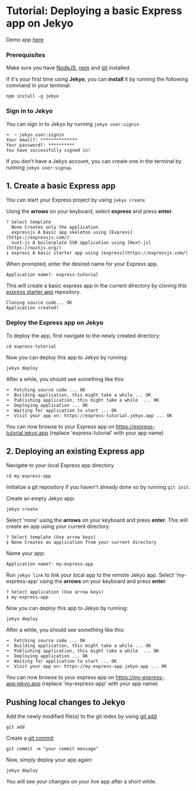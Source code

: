 # Tutorial: Deploying a basic Express app on Jekyo

Demo app [here](https://express-demo.jekyo.app/)

### Prerequisites

Make sure you have [NodeJS](https://nodejs.org/en/download/), [npm](https://docs.npmjs.com/downloading-and-installing-node-js-and-npm) and [git](https://github.com/git-guides/install-git) installed.

If it's your first time using **Jekyo**, you can **install** it by running the following command in your terminal:

`npm install -g jekyo`

### Sign in to Jekyo

You can sign in to Jekyo by running `jekyo user:signin`

```
➜  ~ jekyo user:signin 
Your email?: **************
Your password?: **********
You have successfully signed in!
```
If you don't have a Jekyo account, you can create one in the terminal by running `jekyo user:signup`. 

## 1. Create a basic Express app

You can start your Express project by using `jekyo create`

Using the **arrows** on your keyboard, select **express** and press **enter**.  
```
? Select template
  None Creates only the application
  expressjs A basic app skeleton using [Express](https://expressjs.com/)     
  nuxt-js A boilerplate SSR application using [Nuxt.js](https://nuxtjs.org/) 
❯ express A basic starter app using [express](https://expressjs.com/)
```
When prompted, enter the desired name for your Express app. 

`Application name?: express-tutorial`

This will create a basic express app in the current directory by cloning this [express starter app](https://github.com/jekyo/express-getting-started) repository.

```
Cloning source code... OK
Application created!
```

### Deploy the Express app on Jekyo

To deploy the app, first navigate to the newly created directory:

`cd express-tutorial`

Now you can deploy this app to Jekyo by running: 

`jekyo deploy`

After a while, you should see something like this:

```
➜  Fetching source code ... OK
➜  Building application, this might take a while ... OK
➜  Publishing application, this might take a while  ... OK
➜  Deploying application ... OK        
➜  Waiting for application to start ... OK
➜  Visit your app on: https://express-tutorial.jekyo.app ... OK
```

You can now browse to your Express app on https://express-tutorial.jekyo.app (replace 'express-tutorial' with your app name)

## 2. Deploying an existing Express app

Navigate to your local Express app directory

`cd my-express-app`

Initialize a git repository if you haven't already done so by running `git init`. 

Create an empty Jekyo app:

`jekyo create` 

Select 'none' using the **arrows** on your keyboard and press **enter**. This will create an app using your current directory. 

```
? Select template (Use arrow keys)
❯ None Creates an application from your current directory
```

Name your app: 

`Application name?: my-express-app`

Run `jekyo link` to link your local app to the remote Jekyo app. Select 'my-express-app' using the **arrows** on your keyboard and press **enter**.

```
? Select application (Use arrow keys)
❯ my-express-app
```
Now you can deploy this app to Jekyo by running: 

`jekyo deploy`

After a while, you should see something like this:

```
➜  Fetching source code ... OK
➜  Building application, this might take a while ... OK
➜  Publishing application, this might take a while  ... OK
➜  Deploying application ... OK        
➜  Waiting for application to start ... OK
➜  Visit your app on: https://my-express-app.jekyo.app ... OK
```

You can now browse to your express app on https://my-express-app.jekyo.app (replace 'my-express-app' with your app name)

## Pushing local changes to Jekyo 

Add the newly modified file(s) to the git index by using [git add](https://www.atlassian.com/git/tutorials/saving-changes)

`git add`

Create a [git commit](https://github.com/git-guides/git-commit)

`git commit -m "your commit message"`

Now, simply deploy your app again:

`jekyo deploy`

You will see your changes on your live app after a short while. 
